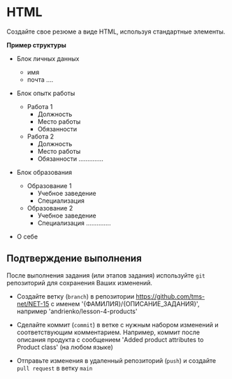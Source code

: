 ﻿# HTML
Создайте свое резюме а виде HTML, используя стандартные элементы.

**Пример структуры**
- Блок личных данных
    - имя
    - почта
    ....

- Блок опытк работы
    - Работа 1
        - Должность
        - Место работы
        - Обязанности
    - Работа 2
        - Должность
        - Место работы
        - Обязанности
    ..............

- Блок образования
    - Образование 1
        - Учебное заведение
        - Специализация
    - Образование 2
        - Учебное заведение
        - Специализация
    ..............

- О себе

## Подтверждение выполнения
После выполнения задания (или этапов задания) используйте `git` репозиторий для сохранения Ваших изменений.

 - Создайте ветку (`branch`) в репозитории https://github.com/tms-net/NET-15 с именем '{ФАМИЛИЯ}/{ОПИСАНИЕ_ЗАДАНИЯ}', например 'andrienko/lesson-4-products'

 - Сделайте коммит (`commit`) в ветке с нужным набором изменений и соответствующим комментарием. Например, коммит после описания продукта с сообщением 'Added product attributes to Product class' (на любом языке)

 - Отправьте изменения в удаленный репозиторий (`push`) и создайте `pull request` в ветку `main`







